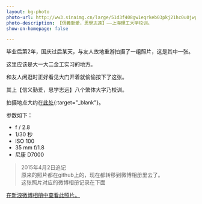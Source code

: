 ```yaml
---
layout: bg-photo
photo-url: http://ww3.sinaimg.cn/large/51d3f408gw1eqrkeb03pkj21hc0u0jwp.jpg
photo-description: 【信義勤愛，思學志遠】——上海理工大学校训。
show-on-homepage: false

---
```


毕业后第2年，国庆过后某天，与友人故地重游拍摄了一组照片，这是其中一张。

这里应该是大一大二金工实习的地方。

和友人闲逛时正好看见大门开着就偷偷按下了这张。

其上【信义勤爱，思学志远】八个繁体大字乃校训。

拍摄地点大约在[此处](http://j.map.baidu.com/zNknz){:target="_blank"}。

参数如下：

* f / 2.8
* 1/30 秒
* ISO 100
* 35 mm f/1.8
* 尼康 D7000




> 2015年4月2日追记  
> 原来的照片都在github上的，现在都转移到微博相册里去了。  
> 这张照片对应的微博相册记录在下面



[在新浪微博相册中查看此照片。](http://photo.weibo.com/1372845064/photos/detail/photo_id/3827299588900626/album_id/3827295549842457)
